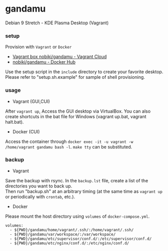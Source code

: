 # gandamu

Debian 9 Stretch - KDE Plasma Desktop (Vagrant)

### setup

Provision with `Vagrant` or `Docker`

* [Vagrant box nobiki/gandamu - Vagrant Cloud](https://app.vagrantup.com/nobiki/boxes/gandamu)
* [nobiki/gandamu - Docker Hub](https://hub.docker.com/r/nobiki/gandamu/)

Use the setup script in the `include` directory to create your favorite desktop. Please refer to "setup.sh.example" for sample of shell provisioning.

### usage

* Vagrant (GUI,CUI)

After `vagrant up`, Access the GUI desktop via VirtualBox. You can also create shortcuts in the bat file for Windows (vagrant up.bat, vagrant halt.bat).

* Docker (CUI)

Access the container through `docker exec -it -u vagrant -w /home/vagrant gandamu bash -l`. `make tty` can be substituted.

### backup

* Vagrant

Save the backup with rsync. In the `backup.lst` file, create a list of the directories you want to back up.  
Then run "backup.sh" at an arbitrary timing (at the same time as `vagrant up` or periodically with `crontab`, etc.).

* Docker

Please mount the host directory using `volumes` of `docker-compose.yml`.

```
volumes:
  - ${PWD}/gandamu/home/vagrant/.ssh/:/home/vagrant/.ssh/
  - ${PWD}/gandamu/var/workspace/:/var/workspace/
  - ${PWD}/gandamu/etc/supervisor/conf.d/:/etc/supervisor/conf.d/
  - ${PWD}/gandamu/etc/nginx/conf.d/:/etc/nginx/conf.d/
```


